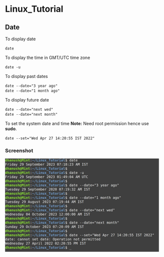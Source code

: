 # Linux_Tutorial
## Date
 
To display date

```
date
```

To display the time in GMT/UTC time zone
```
date -u
```

To display past dates
```
date --date="3 year ago"
date --date="1 month ago"
```

To display future date
```
date --date="next wed"
date --date="next month"
```

To set the system date and time
**Note:** Need root permission hence use **sudo**.
```
date --set="Wed Apr 27 14:20:55 IST 2022"

```

### Screenshot
![date](screenshots/date.jpg)

